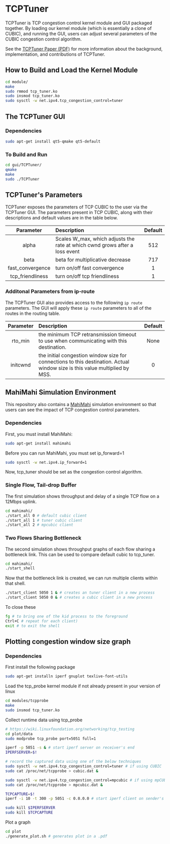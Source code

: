 # TCPTuner
TCPTuner is TCP congestion control kernel module and GUI packaged together. By loading our kernel module (which is essentially a clone of CUBIC), and running the GUI, users can adjust several parameters of the CUBIC congestion control algorithm.

See the [TCPTuner Paper (PDF)](https://arxiv.org/ftp/arxiv/papers/1605/1605.01987.pdf) for more information about the background, implementation, and contributions of TCPTuner.

## How to Build and Load the Kernel Module

``` bash
cd module/
make
sudo rmmod tcp_tuner.ko
sudo insmod tcp_tuner.ko
sudo sysctl -w net.ipv4.tcp_congestion_control=tuner
```

## The TCPTuner GUI
### Dependencies

``` bash
sudo apt-get install qt5-qmake qt5-default
```

### To Build and Run

``` bash
cd gui/TCPTuner/
qmake
make
sudo ./TCPTuner
```

## TCPTuner's Parameters
TCPTuner exposes the parameters of TCP CUBIC to the user via the TCPTuner GUI. The parameters present in TCP CUBIC, along with their descriptions and default values are in the table below.

Parameter        | Description                                                                 | Default
:--------------: | :-------------------------------------------------------------------------- | :-----:
alpha            | Scales W_max, which adjusts the rate at which cwnd grows after a loss event | 512
beta             | beta for multiplicative decrease                                            | 717
fast_convergence | turn on/off fast convergence                                                | 1
tcp_friendliness | turn on/off tcp friendliness                                                | 1

### Additonal Parameters from ip-route
The TCPTuner GUI also provides access to the following `ip route` parameters. The GUI will apply these `ip route` parameters to all of the routes in the routing table.

Parameter | Description                                                                                                                 | Default
:-------: | :-------------------------------------------------------------------------------------------------------------------------- | :------:
rto_min   | the minimum TCP retransmission timeout to use when communicating with this destination.                                     | None
initcwnd  | the initial congestion window size for connections to this destination. Actual window size is this value multiplied by MSS. | 0

## MahiMahi Simulation Environment
This repository also contains a [MahiMahi](http://mahimahi.mit.edu/) simulation environment so that users can see the impact of TCP congestion control parameters.

### Dependencies
First, you must install MahiMahi:
``` bash
sudo apt-get install mahimahi
```

Before you can run MahiMahi, you must set ip_forward=1
``` bash
sudo sysctl -w net.ipv4.ip_forward=1
```

Now, tcp_tuner should be set as the congestion control algorithm.

### Single Flow, Tail-drop Buffer
The first simulation shows throughput and delay of a single TCP flow on a 12Mbps uplink.

``` bash
cd mahimahi/
./start_all 0 # default cubic client
./start_all 1 # tuner cubic client
./start_all 2 # mpcubic client
```

### Two Flows Sharing Bottleneck
The second simulation shows throughput graphs of each flow sharing a bottleneck link. This can be used to compare default cubic to tcp_tuner.

``` bash
cd mahimahi/
./start_shell
```

Now that the bottleneck link is created, we can run multiple clients within that shell.

``` bash
./start_client 5050 1 & # creates an tuner client in a new process
./start_client 5050 0 & # creates a cubic client in a new process
```

To close these
``` bash
fg # to bring one of the kid process to the foreground
Ctrl+C # repeat for each client)
exit # to exit the shell
```

## Plotting congestion window size graph

### Dependencies
First install the following package
```bash
sudo apt-get installn iperf gnuplot texlive-font-utils
```

Load the tcp_probe kernel module if not already present in your version of linux
```bash
cd modules/tcpprobe
make
sudo insmod tcp_tuner.ko
```


Collect runtime data using tcp_probe
```bash
# https://wiki.linuxfoundation.org/networking/tcp_testing
cd plot/data
sudo modprobe tcp_probe port=5051 full=1

iperf -p 5051 -s & # start iperf server on receiver's end
IPERFSERVER=$!

# record the captured data using one of the below techniques
sudo sysctl -w net.ipv4.tcp_congestion_control=tuner # if using CUBIC
sudo cat /proc/net/tcpprobe > cubic.dat &

sudo sysctl -w net.ipv4.tcp_congestion_control=mpcubic # if using mpCUBIC
sudo cat /proc/net/tcpprobe > mpcubic.dat &

TCPCAPTURE=$!
iperf -i 10 -t 300 -p 5051 -c 0.0.0.0 # start iperf client on sender's end

sudo kill $IPERFSERVER
sudo kill $TCPCAPTURE
```

Plot a graph
```bash
cd plot
./generate_plot.sh # generates plot in a .pdf
```
